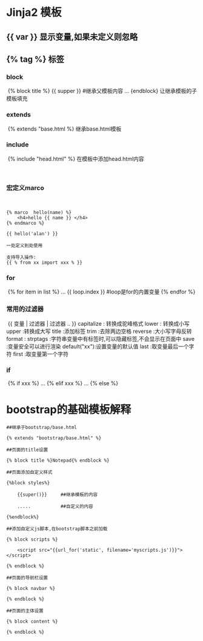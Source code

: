 # Jinja2 模板

## {{ var }} 显示变量,如果未定义则忽略

## {% tag %} 标签

### block

​    {% block title %}
        {{ supper }}    #继承父模板内容
    ...
    {endblock}
    让继承模板的子模板填充
    

### extends

​    {% extends "base.html %}
    继承base.html模板
    

### include

​    {% include "head.html" %}
    在模板中添加head.html内容
    
​    

### 宏定义marco

​    

    {% marco  hello(name) %}
        <h4>hello {{ name }} </h4>
    {% endmarco %}
    
    {{ hello('alan') }}
    
    一处定义到处使用
    
    支持导入操作:
    {{ % from xx import xxx % }}

### for

​    {%  for item in list %}
        ...
        {{ loop.index }}  #loop是for的内置变量
    {% endfor %}

### 常用的过滤器

​    {{  变量 | 过滤器 | 过滤器 .. }}
    capitalize : 转换成驼峰格式
    lower      : 转换成小写
    upper      :转换成大写
    title      :添加标签
    trim       :去除两边空格
    reverse    :大小写字母反转
    format     :
    strptags   :字符串变量中有标签时,可以隐藏标签,不会显示在页面中
    save       :变量安全可以进行渲染
    default("xx"):设置变量的默认值
    last       :取变量最后一个字符
    first      :取变量第一个字符
    

### if

​    {% if xxx %}
        ...
    {% elif xxx %}
        ...
    {% else %}


# bootstrap的基础模板解释

```
##继承于bootstrap/base.html

{% extends "bootstrap/base.html" %}

##页面的title设置

{% block title %}Notepad{% endblock %}

##页面添加自定义样式

{%block styles%}

    {{super()}}     ##继承模板的内容

    .....           ##自定义的内容

{%endblock%}

##添加自定义js脚本,在bootstrap脚本之前加载

{% block scripts %}

    <script src="{{url_for('static', filename='myscripts.js')}}"></script>

{% endblock %}

##页面的导航栏设置

{% block navbar %}

{% endblock %}

##页面的主体设置

{% block content %}

{% endblock %}

```


